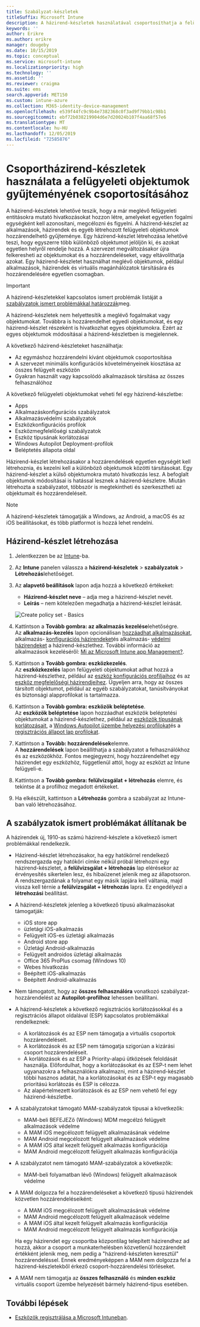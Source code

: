 ```yaml
---
title: Szabályzat-készletek
titleSuffix: Microsoft Intune
description: A házirend-készletek használatával csoportosíthatja a felügyeleti objektumok gyűjteményeit Microsoft Intuneban.
keywords: ''
author: Erikre
ms.author: erikre
manager: dougeby
ms.date: 10/15/2019
ms.topic: conceptual
ms.service: microsoft-intune
ms.localizationpriority: high
ms.technology: ''
ms.assetid: ''
ms.reviewer: craigma
ms.suite: ems
search.appverid: MET150
ms.custom: intune-azure
ms.collection: M365-identity-device-management
ms.openlocfilehash: e539f44fc9c9b4e7382368c0f3ad9f79bb1c98b1
ms.sourcegitcommit: ebf72b038219904d6e7d20024b107f4aa68f57e6
ms.translationtype: MT
ms.contentlocale: hu-HU
ms.lasthandoff: 12/05/2019
ms.locfileid: "72585876"
---
```

# <a name="use-policy-sets-to-group-collections-of-management-objects"></a>Csoportházirend-készletek használata a felügyeleti objektumok gyűjteményének csoportosításához

A házirend-készletek lehetővé teszik, hogy a már meglévő felügyeleti entitásokra mutató hivatkozásokat hozzon létre, amelyeket egyetlen fogalmi egységként kell azonosítani, megcélozni és figyelni. A házirend-készlet az alkalmazások, házirendek és egyéb létrehozott felügyeleti objektumok hozzárendelhető gyűjteménye. Egy házirend-készlet létrehozása lehetővé teszi, hogy egyszerre több különböző objektumot jelöljön ki, és azokat egyetlen helyről rendelje hozzá. A szervezet megváltozásakor újra felkeresheti az objektumokat és a hozzárendeléseket, vagy eltávolíthatja azokat. Egy házirend-készletet használhat meglévő objektumok, például alkalmazások, házirendek és virtuális magánhálózatok társítására és hozzárendelésére egyetlen csomagban. 

> [!IMPORTANT]
> A házirend-készletekkel kapcsolatos ismert problémák listáját a [szabályzatok ismert problémákkal határozzák](~/fundamentals/policy-sets.md#policy-sets-known-issues)meg.

A házirend-készletek nem helyettesítik a meglévő fogalmakat vagy objektumokat. Továbbra is hozzárendelhet egyedi objektumokat, és egy házirend-készlet részeként is hivatkozhat egyes objektumokra. Ezért az egyes objektumok módosításai a házirend-készletben is megjelennek. 

A következő házirend-készleteket használhatja:

- Az egymáshoz hozzárendelni kívánt objektumok csoportosítása
- A szervezet minimális konfigurációs követelményeinek kiosztása az összes felügyelt eszközön
- Gyakran használt vagy kapcsolódó alkalmazások társítása az összes felhasználóhoz

A következő felügyeleti objektumokat veheti fel egy házirend-készletbe:
- Apps
- Alkalmazáskonfigurációs szabályzatok
- Alkalmazásvédelmi szabályzatok
- Eszközkonfigurációs profilok
- Eszközmegfelelőségi szabályzatok
- Eszköz típusának korlátozásai
- Windows Autopilot Deployment-profilok
- Beléptetés állapota oldal

Házirend-készlet létrehozásakor a hozzárendelések egyetlen egységét kell létrehoznia, és kezelni kell a különböző objektumok közötti társításokat. Egy házirend-készlet a külső objektumokra mutató hivatkozás lesz. A befoglalt objektumok módosításai is hatással lesznek a házirend-készletre. Miután létrehozta a szabályzatot, többször is megtekintheti és szerkesztheti az objektumait és hozzárendeléseit. 

> [!NOTE]
> A házirend-készletek támogatják a Windows, az Android, a macOS és az iOS beállításokat, és több platformot is hozzá lehet rendelni.

## <a name="how-to-create-a-policy-set"></a>Házirend-készlet létrehozása

1. Jelentkezzen be az [Intune](https://go.microsoft.com/fwlink/?linkid=2090973)-ba.
2. Az **Intune** panelen válassza a **házirend-készletek** > **szabályzatok** > **Létrehozás**lehetőséget.
3. Az **alapvető beállítások** lapon adja hozzá a következő értékeket:
    - **Házirend-készlet neve** – adja meg a házirend-készlet nevét.
    - **Leírás** – nem kötelezően megadhatja a házirend-készlet leírását.
   <p>
   <img alt="Create policy set - Basics" src="~/fundamentals/media/policy-sets/policy-sets-01.png">

4. Kattintson a **Tovább gombra: az alkalmazás kezelése**lehetőségre.<br>
   Az **alkalmazás-kezelés** lapon opcionálisan [hozzáadhat alkalmazásokat](~/apps/apps-add.md), alkalmazás- [konfigurációs házirendeket](~/apps/app-configuration-policies-overview.md)és alkalmazás- [védelmi házirendeket](~/apps/app-protection-policy.md) a házirend-készlethez. További információ az alkalmazások kezeléséről: [Mi az Microsoft Intune app Management?](~/apps/app-management.md). 
5. Kattintson a **Tovább gombra: eszközkezelés**.<br>
   Az **eszközkezelés** lapon felügyeleti objektumokat adhat hozzá a házirend-készlethez, például az [eszköz konfigurációs profiljaihoz](~/configuration/device-profiles.md) és az [eszköz megfelelőségi házirendjeihez](~/protect/device-compliance-get-started.md). Ügyeljen arra, hogy az összes társított objektumot, például az egyéb szabályzatokat, tanúsítványokat és biztonsági alapprofilokat is tartalmazza.
6. Kattintson a **Tovább gombra: eszközök beléptetése**.<br>
   Az **eszközök beléptetése** lapon hozzáadhat eszközök beléptetési objektumokat a házirend-készlethez, például az [eszközök típusának korlátozásait](~/enrollment/enrollment-restrictions-set.md), a [Windows Autopilot üzembe helyezési profilokat](~/enrollment/enrollment-autopilot.md)és a [regisztrációs állapot lap profilokat](~/enrollment/windows-enrollment-status.md).
7. Kattintson a **Tovább: hozzárendelések**elemre.<br>
   A **hozzárendelések** lapon beállíthatja a szabályzatot a felhasználókhoz és az eszközökhöz. Fontos megjegyezni, hogy hozzárendelhet egy házirendet egy eszközhöz, függetlenül attól, hogy az eszközt az Intune felügyeli-e.
8. Kattintson a **Tovább gombra: felülvizsgálat + létrehozás** elemre, és tekintse át a profilhoz megadott értékeket.
9. Ha elkészült, kattintson a **Létrehozás** gombra a szabályzat az Intune-ban való létrehozásához. 

## <a name="policy-sets-known-issues"></a>A szabályzatok ismert problémákat állítanak be

A házirendek új, 1910-as számú házirend-készlete a következő ismert problémákkal rendelkezik.

- Házirend-készlet létrehozásakor, ha egy hatókörrel rendelkező rendszergazda egy hatóköri címke nélkül próbál létrehozni egy házirend-készletet, a **felülvizsgálat + létrehozás** lap elérésekor az érvényesítés sikertelen lesz, és hibaüzenet jelenik meg az állapotsoron. A rendszergazdának a folyamat egy másik lapjára kell váltania, majd vissza kell térnie a **felülvizsgálat + létrehozás** lapra. Ez engedélyezi a **létrehozási** beállítást.  
 
- A házirend-készletek jelenleg a következő típusú alkalmazásokat támogatják:
    - iOS store app
    - üzletági iOS-alkalmazás
    - Felügyelt iOS-es üzletági alkalmazás
    - Android store app
    - Üzletági Android-alkalmazás
    - Felügyelt androidos üzletági alkalmazás
    - Office 365 ProPlus csomag (Windows 10)
    - Webes hivatkozás
    - Beépített iOS-alkalmazás
    - Beépített Android-alkalmazás

- Nem támogatott, hogy az **összes felhasználóra** vonatkozó szabályzat-hozzárendelést az **Autopilot-profilhoz** lehessen beállítani.

- A házirend-készletek a következő regisztrációs korlátozásokkal és a regisztrációs állapot oldalával (ESP) kapcsolatos problémákkal rendelkeznek:
    - A korlátozások és az ESP nem támogatja a virtuális csoportok hozzárendeléseit.
    - A korlátozások és az ESP nem támogatja szigorúan a kizárási csoport hozzárendeléseit. 
    - A korlátozások és az ESP a Priority-alapú ütközések feloldását használja. Előfordulhat, hogy a korlátozásokat és az ESP-t nem lehet ugyanazokra a felhasználókra alkalmazni, mint a házirend-készlet többi hasznos adatát, ha a korlátozásokat és az ESP-t egy magasabb prioritású korlátozás és ESP is célozza.
    - Az alapértelmezett korlátozások és az ESP nem vehető fel egy házirend-készletbe.

- A szabályzatokat támogató MAM-szabályzatok típusai a következők: 
    - MAM-beli BEFEJEZő (Windows) MDM megcélzó felügyelt alkalmazások védelme 
    - A MAM iOS megcélozott felügyelt alkalmazásának védelme
    - MAM Android megcélozott felügyelt alkalmazások védelme
    - A MAM iOS által kezelt felügyelt alkalmazás konfigurációja
    - MAM Android megcélozott felügyelt alkalmazás konfigurációja

- A szabályzatot nem támogató MAM-szabályzatok a következők: 
    - MAM-beli folyamatban lévő (Windows) felügyelt alkalmazások védelme

- A MAM dolgozza fel a hozzárendeléseket a következő típusú házirendek közvetlen hozzárendeléseiként:
    - A MAM iOS megcélozott felügyelt alkalmazásának védelme
    - MAM Android megcélozott felügyelt alkalmazások védelme
    - A MAM iOS által kezelt felügyelt alkalmazás konfigurációja
    - MAM Android megcélozott felügyelt alkalmazás konfigurációja

    Ha egy házirendet egy csoportba központilag telepített házirendhez ad hozzá, akkor a csoport a munkaterhelésben közvetlenül hozzárendelt értékként jelenik meg, nem pedig a "házirend-készleten keresztül" hozzárendeléssel. Ennek eredményeképpen a MAM nem dolgozza fel a házirend-készletekből érkező csoport-hozzárendelési törléseket.

- A MAM nem támogatja az **összes felhasználó** és **minden eszköz** virtuális csoport üzembe helyezését bármely házirend-típus esetében.

## <a name="next-steps"></a>További lépések

- [Eszközök regisztrálása a Microsoft Intuneban](~/enrollment/index.yml).